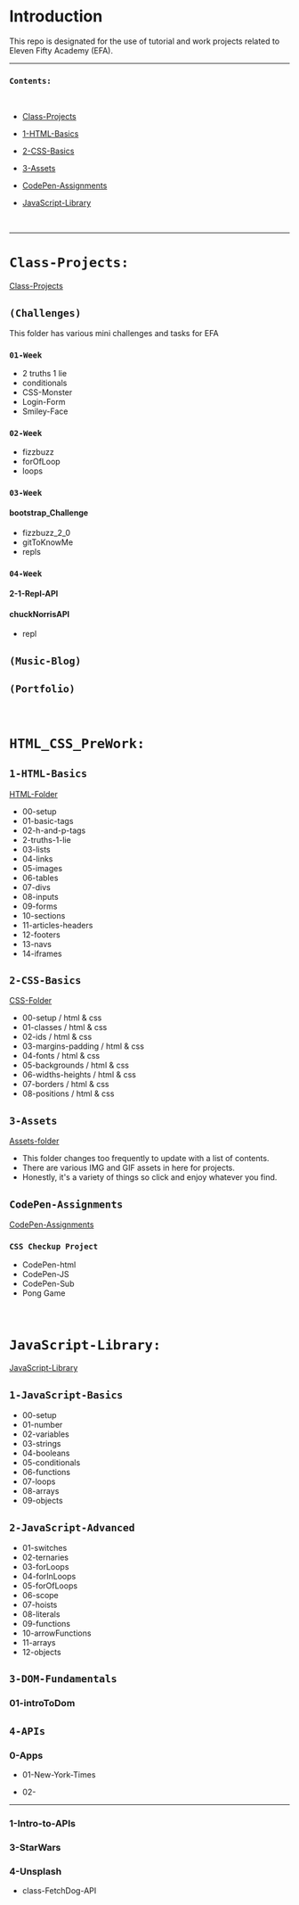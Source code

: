 # Introduction

This repo is designated for the use of tutorial and work projects related to Eleven Fifty Academy (EFA).

<hr>

### `Contents:`

<br/>

- [Class-Projects](#Class-Projects)

- [1-HTML-Basics](#1-HTML-Basics)

- [2-CSS-Basics](#2-CSS-Basics)

- [3-Assets](#3-assets)

- [CodePen-Assignments](#CodePen-Assignments)

- [JavaScript-Library](#JavaScript-Library)

  <br>

<hr>

# `Class-Projects:`

[Class-Projects](https://github.com/xAaronWx/ElevenFiftyProjects/tree/master/Class-Projects)

## `(Challenges)`

This folder has various mini challenges and tasks for EFA

### `01-Week`

- 2 truths 1 lie
- conditionals
- CSS-Monster
- Login-Form
- Smiley-Face

### `02-Week`

- fizzbuzz
- forOfLoop
- loops

### `03-Week`

#### bootstrap_Challenge

- fizzbuzz_2_0
- gitToKnowMe
- repls

### `04-Week`

#### 2-1-Repl-API

#### chuckNorrisAPI

- repl

## `(Music-Blog)`

## `(Portfolio)`

<br>

# `HTML_CSS_PreWork:`

## `1-HTML-Basics`

[HTML-Folder](https://github.com/xAaronWx/ElevenFiftyProjects/tree/master/HTMLCSSPreWork/1-HTML-Basics)

- 00-setup
- 01-basic-tags
- 02-h-and-p-tags
- 2-truths-1-lie
- 03-lists
- 04-links
- 05-images
- 06-tables
- 07-divs
- 08-inputs
- 09-forms
- 10-sections
- 11-articles-headers
- 12-footers
- 13-navs
- 14-iframes

## `2-CSS-Basics`

[CSS-Folder](https://github.com/xAaronWx/ElevenFiftyProjects/tree/master/HTMLCSSPreWork/2-CSS-Basics)

- 00-setup / html & css
- 01-classes / html & css
- 02-ids / html & css
- 03-margins-padding / html & css
- 04-fonts / html & css
- 05-backgrounds / html & css
- 06-widths-heights / html & css
- 07-borders / html & css
- 08-positions / html & css

## `3-Assets`

[Assets-folder](https://github.com/xAaronWx/ElevenFiftyProjects/tree/master/HTMLCSSPreWork/3-assets)

- This folder changes too frequently to update with a list of contents.
- There are various IMG and GIF assets in here for projects.
- Honestly, it's a variety of things so click and enjoy whatever you find.

## `CodePen-Assignments`

[CodePen-Assignments](https://github.com/xAaronWx/ElevenFiftyProjects/tree/master/HTMLCSSPreWork/Code-Pen-Assignments)

### `CSS Checkup Project`

- CodePen-html
- CodePen-JS
- CodePen-Sub
- Pong Game

<br>

# `JavaScript-Library:`

[JavaScript-Library](https://github.com/xAaronWx/ElevenFiftyProjects/tree/master/JavaScript-Library)

## `1-JavaScript-Basics`

- 00-setup
- 01-number
- 02-variables
- 03-strings
- 04-booleans
- 05-conditionals
- 06-functions
- 07-loops
- 08-arrays
- 09-objects

## `2-JavaScript-Advanced`

- 01-switches
- 02-ternaries
- 03-forLoops
- 04-forInLoops
- 05-forOfLoops
- 06-scope
- 07-hoists
- 08-literals
- 09-functions
- 10-arrowFunctions
- 11-arrays
- 12-objects

## `3-DOM-Fundamentals`

### 01-introToDom

## `4-APIs`

### 0-Apps

- 01-New-York-Times

- 02-

<hr>

### 1-Intro-to-APIs

### 3-StarWars

### 4-Unsplash

- class-FetchDog-API
